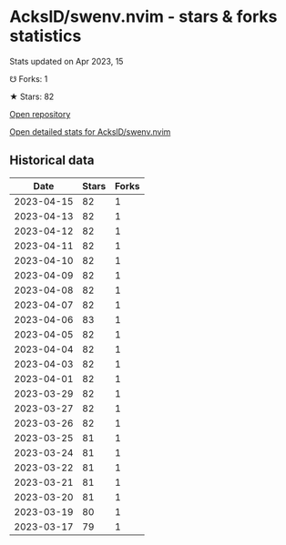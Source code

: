 # AckslD/swenv.nvim - stars & forks statistics

Stats updated on Apr 2023, 15

☋ Forks: 1

★ Stars: 82

[Open repository](https://github.com/AckslD/swenv.nvim)

[Open detailed stats for AckslD/swenv.nvim](https://reviewgithub.com/rep/AckslD/swenv.nvim)

## Historical data
| Date | Stars | Forks |
|------|-------|-------|
| 2023-04-15 | 82 | 1 | 
| 2023-04-13 | 82 | 1 | 
| 2023-04-12 | 82 | 1 | 
| 2023-04-11 | 82 | 1 | 
| 2023-04-10 | 82 | 1 | 
| 2023-04-09 | 82 | 1 | 
| 2023-04-08 | 82 | 1 | 
| 2023-04-07 | 82 | 1 | 
| 2023-04-06 | 83 | 1 | 
| 2023-04-05 | 82 | 1 | 
| 2023-04-04 | 82 | 1 | 
| 2023-04-03 | 82 | 1 | 
| 2023-04-01 | 82 | 1 | 
| 2023-03-29 | 82 | 1 | 
| 2023-03-27 | 82 | 1 | 
| 2023-03-26 | 82 | 1 | 
| 2023-03-25 | 81 | 1 | 
| 2023-03-24 | 81 | 1 | 
| 2023-03-22 | 81 | 1 | 
| 2023-03-21 | 81 | 1 | 
| 2023-03-20 | 81 | 1 | 
| 2023-03-19 | 80 | 1 | 
| 2023-03-17 | 79 | 1 | 

